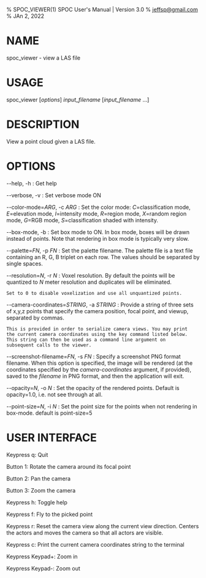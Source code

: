 % SPOC_VIEWER(1) SPOC User's Manual | Version 3.0
% jeffsp@gmail.com
% JAn 2, 2022

# NAME

spoc_viewer - view a LAS file

# USAGE

spoc_viewer [*options*] *input_filename* [*input_filename* ...]

# DESCRIPTION

View a point cloud given a LAS file.

# OPTIONS

--help, -h
:   Get help

--verbose, -v
:   Set verbose mode ON

--color-mode=*ARG*, -c *ARG*
:   Set the color mode: *C*=classification mode, *E*=elevation mode,
    *I*=intensity mode, *R*=region mode, *X*=random region mode, *G*=RGB
    mode, *S*=classification shaded with intensity.

--box-mode, -b
:   Set box mode to ON. In box mode, boxes will be drawn instead of
    points. Note that rendering in box mode is typically very slow.

--palette=*FN*, -p *FN*
:   Set the palette filename. The palette file is a text file containing
    an R, G, B triplet on each row. The values should be separated by
    single spaces.

--resolution=*N*, -r *N*
:   Voxel resolution. By default the points will be quantized to *N*
    meter resolution and duplicates will be eliminated.

    Set to 0 to disable voxelization and use all unquantized points.

--camera-coordinates=*STRING*, -a *STRING*
:   Provide a string of three sets of x,y,z points that specify the
    camera position, focal point, and viewup, separated by commas.

    This is provided in order to serialize camera views. You may print
    the current camera coordinates using the key command listed below.
    This string can then be used as a command line argument on
    subsequent calls to the viewer.

--screenshot-filename=*FN*, -s *FN*
:   Specify a screenshot PNG format filename. When this option is
    specified, the image will be rendered (at the coordinates specified by
    the *camera-coordinates* argument, if provided), saved to the
    *filename* in PNG format, and then the application will exit.

--opacity=*N*, -o *N*
:   Set the opacity of the rendered points. Default is opacity=1.0,
    i.e. not see through at all.

--point-size=*N*, -i *N*
:   Set the point size for the points when not rendering in box-mode.
    default is point-size=5


# USER INTERFACE

Keypress q: Quit

Button 1: Rotate the camera around its focal point

Button 2: Pan the camera

Button 3: Zoom the camera

Keypress h: Toggle help

Keypress f: Fly to the picked point

Keypress r: Reset the camera view along the current view direction.
            Centers the actors and moves the camera so that all actors are
            visible.

Keypress c: Print the current camera coordinates string to the terminal

Keypress Keypad+: Zoom in

Keypress Keypad-: Zoom out
